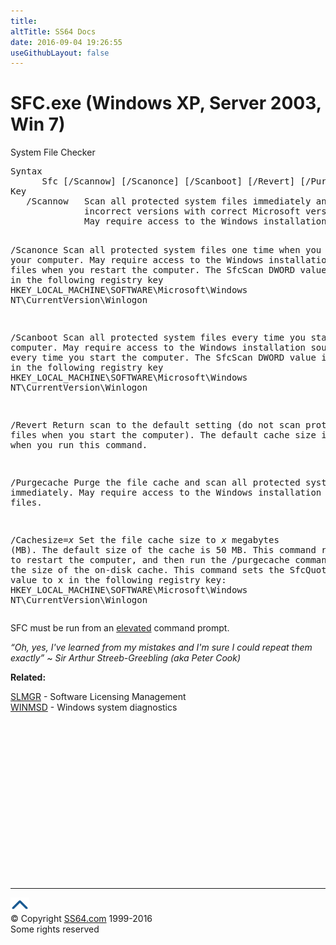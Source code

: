 ```yaml
---
title:
altTitle: SS64 Docs
date: 2016-09-04 19:26:55
useGithubLayout: false
---
```

<!-- #BeginLibraryItem "/Library/head_nt.lbi" --><!-- #EndLibraryItem --><h1>SFC.exe (Windows XP, Server 2003, Win 7) </h1>
<p>System File Checker </p>
<pre>Syntax
      Sfc [/Scannow] [/Scanonce] [/Scanboot] [/Revert] [/Purgecache] [/Cachesize=<i>x</i>]
Key
   /Scannow   Scan all protected system files immediately and replace
              incorrect versions with correct Microsoft versions. 
              May require access to the Windows installation source files.

   /Scanonce  Scan all protected system files one time when you restart your computer.
              May require access to the Windows installation source
              files when you restart the computer.
              The SfcScan DWORD value is set to 2 in the following registry key
              HKEY_LOCAL_MACHINE\SOFTWARE\Microsoft\Windows NT\CurrentVersion\Winlogon

   /Scanboot  Scan all protected system files every time you start your computer.
              May require access to the Windows installation source files every 
              time you start the computer.
              The SfcScan DWORD value is set to 1 in the following registry key 
              HKEY_LOCAL_MACHINE\SOFTWARE\Microsoft\Windows NT\CurrentVersion\Winlogon

   /Revert    Return scan to the default setting
              (do not scan protected files when you start the computer).
              The default cache size is not reset when you run this command.

  /Purgecache Purge the file cache and scan all protected system files immediately.
              May require access to the Windows installation source files.

 /Cachesize=<i>x</i> Set the file cache size to <i>x</i> megabytes (MB).
              The default size of the cache is 50 MB. 
              This command requires you to restart the computer, and then run
              the /purgecache command to adjust the size of the on-disk cache.
              This command sets the SfcQuota DWORD value to x in the following registry key:
              HKEY_LOCAL_MACHINE\SOFTWARE\Microsoft\Windows NT\CurrentVersion\Winlogon</pre>
<p> SFC must be run from an <a href="syntax-elevate.html">elevated</a> command prompt.</p>
<p class="quote"><i>“Oh, yes, I've learned from my mistakes and I'm sure I could repeat them exactly” ~  Sir Arthur Streeb-Greebling (aka Peter Cook)</i></p>
<p><b>Related:</b></p>
<p><a href="slmgr.html">SLMGR</a> - Software Licensing Management<br>  
<a href="winmsd.html">WINMSD</a> - Windows system diagnostics</p><!-- #BeginLibraryItem "/Library/foot_nt.lbi" --><p>
<!-- windows300 -->
<ins class="adsbygoogle" style="display:inline-block;width:300px;height:250px" data-ad-client="ca-pub-6140977852749469" data-ad-slot="7649547908"></ins>
<script>
(adsbygoogle = window.adsbygoogle || []).push({});
</script></p>
<hr>
<div id="bl" class="footer"><a href="sfc.html#"><img src="../images/top.png" width="30" height="22" alt="Back to the Top"></a></div>
<div id="br" class="footer, tagline">© Copyright <a href="http://ss64.com/">SS64.com</a> 1999-2016<br>
Some rights reserved</div><!-- #EndLibraryItem -->

